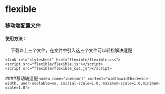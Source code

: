 # flexible

### 移动端配置文件

#### 使用方法：

&ensp;&ensp; 下载以上三个文件，在文件中引入这三个文件可以轻松解决适配

`<link rel="stylesheet" href="flexible/flexible.css">`  
`<script src="flexible/flexible.js"></script>`  
`<script src="flexible/flexible_css.js"></script>`  
  
  
####移动端适配
`<meta name="viewport" content="width=width=device-width, user-scalable=no, initial-scale=1.0, maximum-scale=1.0,minimum-scale=1.0">`